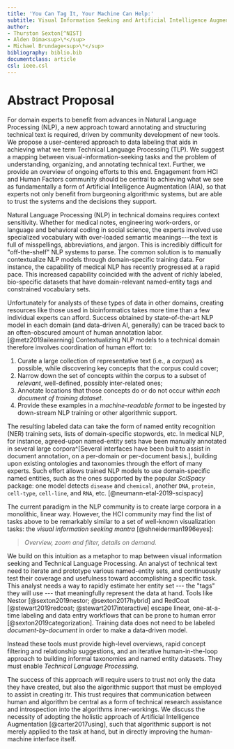 ```yaml
---
title: 'You Can Tag It, Your Machine Can Help:'
subtitle: Visual Information Seeking and Artificial Intelligence Augmentation in Technical Language Processing
author: 
- Thurston Sexton[^NIST]
- Alden Dima<sup>\*</sup>
- Michael Brundage<sup>\*</sup>
bibliography: biblio.bib
documentclass: article
csl: ieee.csl
---
```

[^NIST]: National Institute of Standards and Technology

# Abstract Proposal
For domain experts to benefit from advances in Natural Language Processing (NLP), a new approach toward annotating and structuring technical text is required, driven by community development of new tools. 
We propose a user-centered approach to data labeling that aids in achieving what we term Technical Language Processing (TLP). 
We suggest a mapping between visual-information-seeking tasks and the problem of understanding, organizing, and annotating technical text.
Further, we provide an overview of ongoing efforts to this end.
Engagement from HCI and Human Factors community should be central to achieving what we see as fundamentally a form of Artificial Intelligence Augmentation (AIA), so that experts not only benefit from burgeoning algorithmic systems, but are able to trust the systems and the decisions they support.

Natural Language Processing (NLP) in technical domains requires context sensitivity.
Whether for medical notes, engineering work-orders, or language and behavioral coding in social science, the experts involved use specialized vocabulary with over-loaded semantic meanings---the text is full of misspellings, abbreviations, and jargon.
This is incredibly difficult for "off-the-shelf" NLP systems to parse.
The common solution is to manually contextualize NLP models through domain-specific training data.
For instance, the capability of medical NLP has recently progressed at a rapid pace. 
This increased capability coincided with the advent of richly labeled, bio-specific datasets that have domain-relevant named-entity tags and constrained vocabulary sets. 

Unfortunately for analysts of these types of data in other domains, creating resources like those used in bioinformatics takes more time than a few individual experts can afford. 
Success obtained by state-of-the-art NLP model in each domain (and data-driven AI, generally) can be traced back to an often-obscured amount of human annotation labor. [@metz2019ailearning] Contextualizing NLP models to a technical domain therefore involves coordination of human effort to:

1. Curate a large collection of representative text (i.e., a *corpus*) as possible, while discovering key concepts that the corpus could cover;
2. Narrow down the set of concepts within the corpus to a subset of *relevant*, well-defined, possibly inter-related ones;
3. Annotate locations that those concepts do or do not occur *within each document of training dataset*.
4. Provide these examples in a *machine-readable format* to be ingested by down-stream NLP training or other algorithmic support.

The resulting labeled data can take the form of named entity recognition (NER) training sets, lists of domain-specific stopwords, etc. 
In medical NLP, for instance, agreed-upon named-entity sets have been manually annotated in several large corpora^[Several interfaces have been built to assist in document annotation, on a per-domain or per-document basis.],
building upon existing ontologies and taxonomies through the effort of many experts. 
Such effort allows trained NLP models to use domain-specific named entities, such as the ones supported by the popular *SciSpacy* package: one model detects `disease` and `chemical`, another `DNA`, `protein`, `cell-type`, `cell-line`, and `RNA`, etc. [@neumann-etal-2019-scispacy] 

The current paradigm in the NLP community is to create large corpora in a monolithic, linear way. 
However, the HCI community may find the list of tasks above to be remarkably similar to a set of well-known visualization tasks: the *visual information seeking mantra* [@shneiderman1996eyes]: 

> *Overview, zoom and filter, details on demand.*

We build on this intuition as a metaphor to map between visual information seeking and Technical Language Processing. 
An analyst of technical text need to iterate and prototype various named-entity sets, and continuously test their coverage and usefulness toward accomplishing a specific task. 
This analyst needs a way to rapidly estimate her entity set --- the "tags" they will use --- that meaningfully represent the data at hand. 
Tools like Nestor [@sexton2019nestor; @sexton2017hybrid] and RedCoat [@stewart2019redcoat; @stewart2017interactive] escape linear, one-at-a-time labeling and data entry workflows that can be prone to human error [@sexton2019categorization]. 
Training data does not need to be labeled *document-by-document* in order to make a data-driven model. 

Instead these tools must provide high-level overviews, rapid concept filtering and relationship suggestions, and an iterative human-in-the-loop approach to building informal taxonomies and named entity datasets.
They must enable *Technical Language Processing*. 

The success of this approach will require users to trust not only the data they have created, but also the algorithmic support that must be employed to assist in creating itr.
This trust requires that communication between human and algorithm be central as a form of technical research assistance and introspection into the algorithms inner-workings. 
We discuss the necessity of adopting the holistic approach of Artificial Intelligence Augmentation [@carter2017using], such that algorithmic support is not merely applied to the task at hand, but in directly improving the human-machine interface itself.
